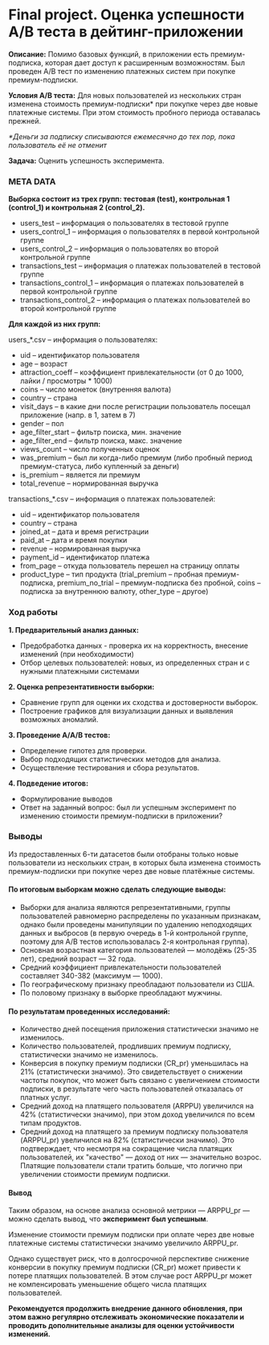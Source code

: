 # Final project. Оценка успешности A/B теста в дейтинг-приложении

**Описание:**
Помимо базовых функций, в приложении есть премиум-подписка, которая дает доступ к расширенным возможностям. 
Был проведен A/B тест по изменению платежных систем при покупке премиум-подписки. 

**Условия A/B теста:**
Для новых пользователей из нескольких стран изменена стоимость премиум-подписки* при покупке через две новые платежные системы. 
При этом стоимость пробного периода оставалась прежней.

_*Деньги за подписку списываются ежемесячно до тех пор, пока пользователь её не отменит_

**Задача:**
Оценить успешность эксперимента.

### META DATA

**Выборка состоит из трех групп: тестовая (test), контрольная 1 (control_1) и контрольная 2 (control_2).**

- users_test – информация о пользователях в тестовой группе
- users_control_1 – информация о пользователях в первой контрольной группе
- users_control_2 – информация о пользователях во второй контрольной группе 
- transactions_test – информация о платежах пользователей в тестовой группе 
- transactions_control_1 – информация о платежах пользователей в первой контрольной группе
- transactions_control_2 – информация о платежах пользователей во второй контрольной группе 

**Для каждой из них групп:**

users_*.csv – информация о пользователях:

- uid – идентификатор пользователя
- age – возраст
- attraction_coeff – коэффициент привлекательности (от 0 до 1000, лайки / просмотры * 1000)
- coins – число монеток (внутренняя валюта)
- country – страна  
- visit_days – в какие дни после регистрации пользователь посещал приложение (напр. в 1, затем в 7)
- gender – пол
- age_filter_start  – фильтр поиска, мин. значение 
- age_filter_end  – фильтр поиска, макс. значение 
- views_count – число полученных оценок 
- was_premium – был ли когда-либо премиум (либо пробный период премиум-статуса, либо купленный за деньги)
- is_premium –  является ли премиум
- total_revenue – нормированная выручка

transactions_*.csv – информация о платежах пользователей:

- uid – идентификатор пользователя
- country – страна
- joined_at – дата и время регистрации
- paid_at – дата и время покупки
- revenue – нормированная выручка
- payment_id – идентификатор платежа
- from_page – откуда пользователь перешел на страницу оплаты
- product_type – тип продукта (trial_premium – пробная премиум-подписка, premium_no_trial – премиум-подписка без пробной, coins – подписка за внутреннюю валюту, other_type – другое) 

### Ход работы

**1. Предварительный анализ данных:**

- Предобработка данных - проверка их на корректность, внесение изменений (при необходимости)
- Отбор целевых пользователей: новых, из определенных стран и с нужными платежными системами

**2. Оценка репрезентативности выборки:**

- Сравнение групп для оценки их сходства и достоверности выборок.
- Построение графиков для визуализации данных и выявления возможных аномалий.

**3. Проведение A/A/B тестов:**

- Определение гипотез для проверки.
- Выбор подходящих статистических методов для анализа.
- Осуществление тестирования и сбора результатов.

**4. Подведение итогов:**

- Формулирование выводов
- Ответ на заданный вопрос: был ли успешным эксперимент по изменению стоимости премиум-подписки в приложении?

### Выводы

Из предоставленных 6-ти датасетов были отобраны только новые пользователи из нескольких стран, в которых была изменена стоимость премиум-подписки при покупке через две новые платёжные системы.

#### По итоговым выборкам можно сделать следующие выводы:

- Выборки для анализа являются репрезентативными, группы пользователей равномерно распределены по указанным признакам, однако были проведены манипуляции по удалению неподходящих данных и выбросов (в первую очередь в 1-й контрольной группе, поэтому для А/В тестов использовалась 2-я контрольная группа).
- Основная возрастная категория пользователей — молодёжь (25-35 лет), средний возраст — 32 года.
- Средний коэффициент привлекательности пользователей составляет 340-382 (максимум — 1000).
- По географическому признаку преобладают пользователи из США.
- По половому признаку в выборке преобладают мужчины.

#### По результатам проведенных исследований:

- Количество дней посещения приложения статистически значимо не изменилось.
- Количество пользователей, продливших премиум подписку, статистически значимо не изменилось.
- Конверсия в покупку премиум подписки (CR_pr) уменьшилась на 21% (статистически значимо). Это свидетельствует о снижении частоты покупок, что может быть связано с увеличением стоимости подписки, в результате чего часть пользователей отказалась от платных услуг.
- Средний доход на платящего пользователя (ARPPU) увеличился на 42% (статистически значимо), при этом доход увеличился по всем типам продуктов.
- Средний доход на платящего за премиум подписку пользователя (ARPPU_pr) увеличился на 82% (статистически значимо). Это подтверждает, что несмотря на сокращение числа платящих пользователей, их "качество" — доход от них — значительно возрос. Платящие пользователи стали тратить больше, что логично при увеличении стоимости премиум подписки.


#### Вывод

Таким образом, на основе анализа основной метрики — ARPPU_pr — можно сделать вывод, что **эксперимент был успешным**. 

Изменение стоимости премиум подписки при оплате через две новые платежные системы статистически значимо увеличило ARPPU_pr.

Однако существует риск, что в долгосрочной перспективе снижение конверсии в покупку премиум подписки (CR_pr) может привести к потере платящих пользователей. В этом случае рост ARPPU_pr может не компенсировать уменьшение общего числа платящих пользователей.

**Рекомендуется продолжить внедрение данного обновления, при этом важно регулярно отслеживать экономические показатели и проводить дополнительные анализы для оценки устойчивости изменений.**